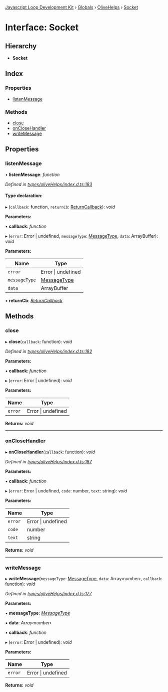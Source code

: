 [Javascript Loop Development Kit](../README.md) › [Globals](../globals.md) › [OliveHelps](../modules/olivehelps.md) › [Socket](olivehelps.socket.md)

# Interface: Socket

## Hierarchy

* **Socket**

## Index

### Properties

* [listenMessage](olivehelps.socket.md#listenmessage)

### Methods

* [close](olivehelps.socket.md#close)
* [onCloseHandler](olivehelps.socket.md#onclosehandler)
* [writeMessage](olivehelps.socket.md#writemessage)

## Properties

###  listenMessage

• **listenMessage**: *function*

*Defined in [types/oliveHelps/index.d.ts:183](https://github.com/open-olive/loop-development-kit/blob/ba5f0aac/ldk/javascript/src/types/oliveHelps/index.d.ts#L183)*

#### Type declaration:

▸ (`callback`: function, `returnCb`: [ReturnCallback](../modules/olivehelps.md#returncallback)): *void*

**Parameters:**

▪ **callback**: *function*

▸ (`error`: Error | undefined, `messageType`: [MessageType](../modules/olivehelps.md#messagetype), `data`: ArrayBuffer): *void*

**Parameters:**

Name | Type |
------ | ------ |
`error` | Error &#124; undefined |
`messageType` | [MessageType](../modules/olivehelps.md#messagetype) |
`data` | ArrayBuffer |

▪ **returnCb**: *[ReturnCallback](../modules/olivehelps.md#returncallback)*

## Methods

###  close

▸ **close**(`callback`: function): *void*

*Defined in [types/oliveHelps/index.d.ts:182](https://github.com/open-olive/loop-development-kit/blob/ba5f0aac/ldk/javascript/src/types/oliveHelps/index.d.ts#L182)*

**Parameters:**

▪ **callback**: *function*

▸ (`error`: Error | undefined): *void*

**Parameters:**

Name | Type |
------ | ------ |
`error` | Error &#124; undefined |

**Returns:** *void*

___

###  onCloseHandler

▸ **onCloseHandler**(`callback`: function): *void*

*Defined in [types/oliveHelps/index.d.ts:187](https://github.com/open-olive/loop-development-kit/blob/ba5f0aac/ldk/javascript/src/types/oliveHelps/index.d.ts#L187)*

**Parameters:**

▪ **callback**: *function*

▸ (`error`: Error | undefined, `code`: number, `text`: string): *void*

**Parameters:**

Name | Type |
------ | ------ |
`error` | Error &#124; undefined |
`code` | number |
`text` | string |

**Returns:** *void*

___

###  writeMessage

▸ **writeMessage**(`messageType`: [MessageType](../modules/olivehelps.md#messagetype), `data`: Array‹number›, `callback`: function): *void*

*Defined in [types/oliveHelps/index.d.ts:177](https://github.com/open-olive/loop-development-kit/blob/ba5f0aac/ldk/javascript/src/types/oliveHelps/index.d.ts#L177)*

**Parameters:**

▪ **messageType**: *[MessageType](../modules/olivehelps.md#messagetype)*

▪ **data**: *Array‹number›*

▪ **callback**: *function*

▸ (`error`: Error | undefined): *void*

**Parameters:**

Name | Type |
------ | ------ |
`error` | Error &#124; undefined |

**Returns:** *void*
